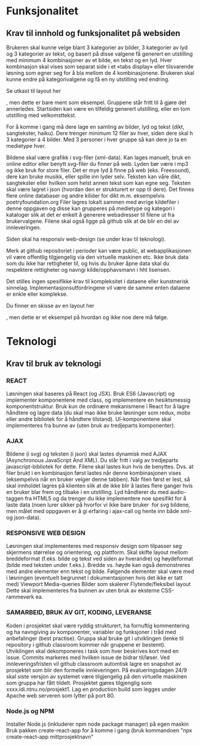 # Funksjonalitet

## Krav til innhold og funksjonalitet på websiden
Brukeren skal kunne velge blant 3 kategorier av bilder, 3 kategorier av lyd og 3 kategorier av tekst, og basert på disse valgene få generert en utstilling med minimum 4 kombinasjoner av et bilde, en tekst og en lyd. Hver kombinasjon skal vises som separat side i et «tabs display» eller tilsvarende løsning som egner seg for å bla mellom de 4 kombinasjonene. Brukeren skal kunne endre på kategorivalgene og få en ny utstilling ved endring.

Se utkast til layout her

, men dette er bare ment som eksempel. Gruppene står fritt til å gjøre det annerledes. 
Startsiden kan være en tilfeldig generert utstilling, eller en tom utstilling med velkomsttekst.

For å komme i gang må dere lage en samling av bilder, lyd og tekst (dikt, sangtekster, haiku). Dere trenger minimum 12 filer av hver, siden dere skal h 3 kategorier á 4 bilder.  Med 3 personer i hver gruppe så kan dere jo ta en medietype hver.

Bildene skal være grafikk i svg-filer (xml-data). Kan lages manuelt, bruk en online editor eller benytt svg-filer du finner på web. 
Lyden bør være i mp3 og ikke bruk for store filer. Det er mye lyd å finne på web (eks. Freesound), dere kan bruke musikk, eller spille inn lyder selv.
Teksten kan våre dikt, sangtekster eller hvilken som helst annen tekst som kan egne seg. Teksten skal være lagret i json (hvordan den er strukturert er opp til dere).  Det finnes flere online databaser og andre kilider for dikt m.m. eksempelvis poetryfoundation.org
Filer lagres lokalt sammen med øvrige kildefiler i denne oppgaven og disse kan grupperes på medietype og kategori i kataloger slik at det er enkelt å generere webadresser til filene ut fra brukervalgene. Filene skal også ligge på github slik at de blir en del av innleveringen.

Siden skal ha responsiv web-design (se under krav til teknologi). 

Merk at github repositoriet i perioder kan være public, at webapplikasjonen vil være offentlig tilgjengelig via den virtuelle maskinen etc. Ikke bruk data som du ikke har rettigheter til, og hvis du bruker åpne data skal du respektere rettigheter og navngi kilde/opphavsmann i hht lisensen. 

Det stilles ingen spesifikke krav til kompleksitet i dataene eller kunstnerisk sinnelag. Implementasjonsutfordringene vil være de samme enten dataene er enkle eller komplekse. 

Du finner en skisse av en layout her

, men dette er et eksempel på hvordan og ikke noe dere må følge.








# Teknologi


## Krav til bruk av teknologi

### REACT

Løsningen skal baseres på React (og JSX). 
Bruk ES6 (Javascript) og implementer komponentene med class, og implementere en hesiktsmessig komponentstruktur.
Bruk kun de ordinære mekanismene i React for å lagre håndtere og lagre data (du skal mao ikke bruke løsninger som redux, mobx eller andre bibliotek for å håndtere tilstand).
UI-komponentene skal implementeres fra bunne av (uten bruk av tredjeparts komponenter).

### AJAX

Bildene (i svg) og teksten (i json) skal lastes dynamisk med AJAX (Asynchronous JavaScript And XML). Du står fritt i valg av tredjeparts javascript-bibliotek for dette.
Filene skal lastes kun hvis de benyttes. Dvs. at filer brukt i en kombinasjon først lastes når denne kombinasjonen vises (eksempelvis når en bruker velger denne tabben). Når filen først er lest, så skal innholdet lagres på klienten slik at de ikke blir å lastes flere ganger hvis en bruker blar frem og tilbake i en utstilling.
Lyd håndterer du med audio-taggen fra HTML5 og da trenger du ikke implementere noe spesifikt for å laste data
(noen lurer sikker på hvorfor vi ikke bare bruker <img> for svg bildene, men målet med oppgaven er å gi erfaring i ajax-call og hente inn både xml- og json-data).

### RESPONSIVE WEB DESIGN

Løsningen skal implementeres med responsiv design som tilpasser seg skjermens størrelse og orientering, og plattform.
Skal skifte layout mellom breddeformat (f.eks. bilde og tekst ved siden av hverandre) og høydeformat (bilde med teksten under f.eks.). Bredde vs. høyde kan også demonstreres med andre elementer enn tekst og bilde.
Følgende elementer skal være med i løsningen (eventuelt begrunnet i dokumentasjonen hvis det ikke er tatt med)
Viewport
Media-queries
Bilder som skalerer
Flytende/fleksibel layout
Dette skal implementeres fra bunnen av uten bruk av eksterne CSS-rammeverk ea.

### SAMARBEID, BRUK AV GIT, KODING, LEVERANSE

Koden i prosjektet skal være ryddig strukturert, ha fornuftig kommentering og ha navngiving av komponenter, variabler og funksjoner i tråd med anbefalinger (best practise).
Gruppa skal bruke git i utviklingen (lenke til repository i github classroom kommer når gruppene er bestemt). Utviklingen skal dekomponeres i task som hver beskrives kort med en issue. Commits markeres med hvilken issue de bidrar til/løser. 
Ved innleveringsfristen vil github classroom automtisk lagre en snapshot av prosjektet som blir den formelle innleveringen. 
På evalueringsdagen 24/9 skal siste versjon av systemet være tilgjengelig på den virtuelle maskinen som gruppa har fått tildelt. Prosjektet gjøres tilgjenglig som xxxx.idi.ntnu.no/prosjekt1. Lag en production build som legges under Apache web serveren som lytter på port 80. 

### Node.js og NPM

Installer Node.js (inkluderer npm node package manager) på egen maskin
Bruk pakken create-react-app for å komme i gang (bruk kommandoen "npx create-react-app mittprosjektnavn"
